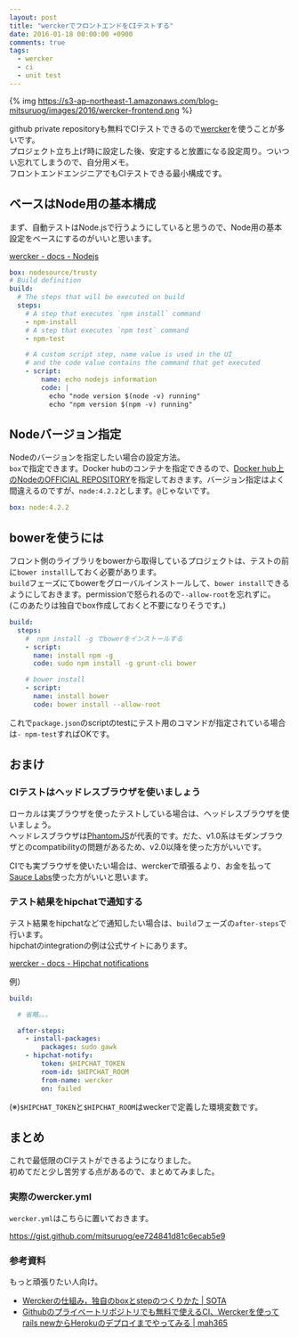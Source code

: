 ```yaml
---
layout: post
title: "werckerでフロントエンドをCIテストする"
date: 2016-01-18 00:00:00 +0900
comments: true
tags:
  - wercker
  - ci
  - unit test
---
```


{% img https://s3-ap-northeast-1.amazonaws.com/blog-mitsuruog/images/2016/wercker-frontend.png %}

github private repositoryも無料でCIテストできるので[wercker](http://wercker.com/)を使うことが多いです。  
プロジェクト立ち上げ時に設定した後、安定すると放置になる設定周り。ついつい忘れてしまうので、自分用メモ。  
フロントエンドエンジニアでもCIテストできる最小構成です。

<!-- more -->

##  ベースはNode用の基本構成

まず、自動テストはNode.jsで行うようにしていると思うので、Node用の基本設定をベースにするのがいいと思います。  

[wercker - docs - Nodejs](http://devcenter.wercker.com/docs/languages/nodejs.html)

```yml
box: nodesource/trusty
# Build definition
build:
  # The steps that will be executed on build
  steps:
    # A step that executes `npm install` command
    - npm-install
    # A step that executes `npm test` command
    - npm-test

    # A custom script step, name value is used in the UI
    # and the code value contains the command that get executed
    - script:
        name: echo nodejs information
        code: |
          echo "node version $(node -v) running"
          echo "npm version $(npm -v) running"
```

## Nodeバージョン指定

Nodeのバージョンを指定したい場合の設定方法。  
`box`で指定できます。Docker hubのコンテナを指定できるので、[Docker hub上のNodeのOFFICIAL REPOSITORY](https://hub.docker.com/_/node/)を指定しておきます。バージョン指定はよく間違えるのですが、`node:4.2.2`とします。`@`じゃないです。

```yml
box: node:4.2.2
```

## bowerを使うには

フロント側のライブラリをbowerから取得しているプロジェクトは、テストの前に`bower install`しておく必要があります。  
`build`フェーズにてbowerをグローバルインストールして、`bower install`できるようにしておきます。permissionで怒られるので`--allow-root`を忘れずに。  
(このあたりは独自でbox作成しておくと不要になりそうです。)

```yml
build:
  steps:
    #  npm install -g でbowerをインストールする
    - script:
      name: install npm -g
      code: sudo npm install -g grunt-cli bower

    # bower install
    - script:
      name: install bower
      code: bower install --allow-root
```

これで`package.json`のscriptのtestにテスト用のコマンドが指定されている場合は`- npm-test`すればOKです。

## おまけ

### CIテストはヘッドレスブラウザを使いましょう

ローカルは実ブラウザを使ったテストしている場合は、ヘッドレスブラウザを使いましょう。  
ヘッドレスブラウザは[PhantomJS](http://phantomjs.org/)が代表的です。だた、v1.0系はモダンブラウザとのcompatibilityの問題があるため、v2.0以降を使った方がいいです。

CIでも実ブラウザを使いたい場合は、werckerで頑張るより、お金を払って[Sauce Labs](https://saucelabs.com/)使った方がいいと思います。

### テスト結果をhipchatで通知する

テスト結果をhipchatなどで通知したい場合は、`build`フェーズの`after-steps`で行います。  
hipchatのintegrationの例は公式サイトにあります。

[wercker - docs - Hipchat notifications](http://devcenter.wercker.com/docs/notifications/hipchat.html)

例）
```yml
build:

  # 省略。。。

  after-steps:
    - install-packages:
        packages: sudo gawk
    - hipchat-notify:
        token: $HIPCHAT_TOKEN
        room-id: $HIPCHAT_ROOM
        from-name: wercker
        on: failed
```

(※)`$HIPCHAT_TOKEN`と`$HIPCHAT_ROOM`はweckerで定義した環境変数です。

## まとめ

これで最低限のCIテストができるようになりました。  
初めてだと少し苦労する点があるので、まとめてみました。

### 実際のwercker.yml

`wercker.yml`はこちらに置いておきます。

https://gist.github.com/mitsuruog/ee724841d81c6ecab5e9

### 参考資料

もっと頑張りたい人向け。

- [Werckerの仕組み，独自のboxとstepのつくりかた | SOTA](http://deeeet.com/writing/2014/10/16/wercker/)
- [Githubのプライベートリポジトリでも無料で使えるCI、Werckerを使ってrails newからHerokuのデプロイまでやってみる | mah365](http://blog.mah-lab.com/2014/01/08/rails-wercker-heroku-deploy/)
